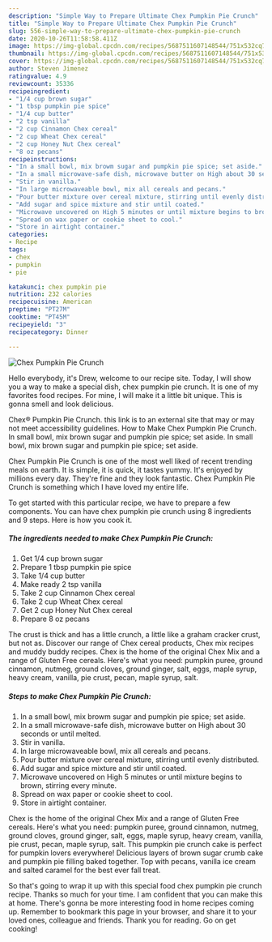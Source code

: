 ```yaml
---
description: "Simple Way to Prepare Ultimate Chex Pumpkin Pie Crunch"
title: "Simple Way to Prepare Ultimate Chex Pumpkin Pie Crunch"
slug: 556-simple-way-to-prepare-ultimate-chex-pumpkin-pie-crunch
date: 2020-10-26T11:58:58.411Z
image: https://img-global.cpcdn.com/recipes/5687511607148544/751x532cq70/chex-pumpkin-pie-crunch-recipe-main-photo.jpg
thumbnail: https://img-global.cpcdn.com/recipes/5687511607148544/751x532cq70/chex-pumpkin-pie-crunch-recipe-main-photo.jpg
cover: https://img-global.cpcdn.com/recipes/5687511607148544/751x532cq70/chex-pumpkin-pie-crunch-recipe-main-photo.jpg
author: Steven Jimenez
ratingvalue: 4.9
reviewcount: 35336
recipeingredient:
- "1/4 cup brown sugar"
- "1 tbsp pumpkin pie spice"
- "1/4 cup butter"
- "2 tsp vanilla"
- "2 cup Cinnamon Chex cereal"
- "2 cup Wheat Chex cereal"
- "2 cup Honey Nut Chex cereal"
- "8 oz pecans"
recipeinstructions:
- "In a small bowl, mix browm sugar and pumpkin pie spice; set aside."
- "In a small microwave-safe dish, microwave butter on High about 30 seconds or until melted."
- "Stir in vanilla."
- "In large microwaveable bowl, mix all cereals and pecans."
- "Pour butter mixture over cereal mixture, stirring until evenly distributed."
- "Add sugar and spice mixture and stir until coated."
- "Microwave uncovered on High 5 minutes or until mixture begins to brown, stirring every minute."
- "Spread on wax paper or cookie sheet to cool."
- "Store in airtight container."
categories:
- Recipe
tags:
- chex
- pumpkin
- pie

katakunci: chex pumpkin pie 
nutrition: 232 calories
recipecuisine: American
preptime: "PT27M"
cooktime: "PT45M"
recipeyield: "3"
recipecategory: Dinner

---
```



![Chex Pumpkin Pie Crunch](https://img-global.cpcdn.com/recipes/5687511607148544/751x532cq70/chex-pumpkin-pie-crunch-recipe-main-photo.jpg)

Hello everybody, it's Drew, welcome to our recipe site. Today, I will show you a way to make a special dish, chex pumpkin pie crunch. It is one of my favorites food recipes. For mine, I will make it a little bit unique. This is gonna smell and look delicious.

Chex® Pumpkin Pie Crunch. this link is to an external site that may or may not meet accessibility guidelines. How to Make Chex Pumpkin Pie Crunch. In small bowl, mix brown sugar and pumpkin pie spice; set aside. In small bowl, mix brown sugar and pumpkin pie spice; set aside.

Chex Pumpkin Pie Crunch is one of the most well liked of recent trending meals on earth. It is simple, it is quick, it tastes yummy. It's enjoyed by millions every day. They're fine and they look fantastic. Chex Pumpkin Pie Crunch is something which I have loved my entire life.


To get started with this particular recipe, we have to prepare a few components. You can have chex pumpkin pie crunch using 8 ingredients and 9 steps. Here is how you cook it.

<!--inarticleads1-->

##### The ingredients needed to make Chex Pumpkin Pie Crunch:

1. Get 1/4 cup brown sugar
1. Prepare 1 tbsp pumpkin pie spice
1. Take 1/4 cup butter
1. Make ready 2 tsp vanilla
1. Take 2 cup Cinnamon Chex cereal
1. Take 2 cup Wheat Chex cereal
1. Get 2 cup Honey Nut Chex cereal
1. Prepare 8 oz pecans


The crust is thick and has a little crunch, a little like a graham cracker crust, but not as. Discover our range of Chex cereal products, Chex mix recipes and muddy buddy recipes. Chex is the home of the original Chex Mix and a range of Gluten Free cereals. Here&#39;s what you need: pumpkin puree, ground cinnamon, nutmeg, ground cloves, ground ginger, salt, eggs, maple syrup, heavy cream, vanilla, pie crust, pecan, maple syrup, salt. 

<!--inarticleads2-->

##### Steps to make Chex Pumpkin Pie Crunch:

1. In a small bowl, mix browm sugar and pumpkin pie spice; set aside.
1. In a small microwave-safe dish, microwave butter on High about 30 seconds or until melted.
1. Stir in vanilla.
1. In large microwaveable bowl, mix all cereals and pecans.
1. Pour butter mixture over cereal mixture, stirring until evenly distributed.
1. Add sugar and spice mixture and stir until coated.
1. Microwave uncovered on High 5 minutes or until mixture begins to brown, stirring every minute.
1. Spread on wax paper or cookie sheet to cool.
1. Store in airtight container.


Chex is the home of the original Chex Mix and a range of Gluten Free cereals. Here&#39;s what you need: pumpkin puree, ground cinnamon, nutmeg, ground cloves, ground ginger, salt, eggs, maple syrup, heavy cream, vanilla, pie crust, pecan, maple syrup, salt. This pumpkin pie crunch cake is perfect for pumpkin lovers everywhere! Delicious layers of brown sugar crumb cake and pumpkin pie filling baked together. Top with pecans, vanilla ice cream and salted caramel for the best ever fall treat. 

So that's going to wrap it up with this special food chex pumpkin pie crunch recipe. Thanks so much for your time. I am confident that you can make this at home. There's gonna be more interesting food in home recipes coming up. Remember to bookmark this page in your browser, and share it to your loved ones, colleague and friends. Thank you for reading. Go on get cooking!
